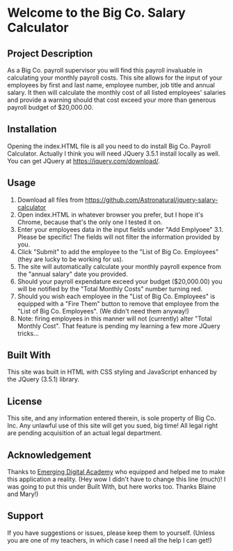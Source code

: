 

# Welcome to the Big Co. Salary Calculator

## Project Description

As a Big Co. payroll supervisor you will find this payroll invaluable in calculating your monthly payroll costs.
This site allows for the input of your employees by first and last name, employee number, job title and annual salary.
It then will calculate the monthly cost of all listed employees' salaries and provide a warning should that cost exceed your more than generous payroll budget of $20,000.00.

## Installation

Opening the index.HTML file is all you need to do install Big Co. Payroll Calculator.  Actually I think you will need JQuery 3.5.1 install locally as well.  You can get JQuery at https://jquery.com/download/.

## Usage

1. Download all files from https://github.com/Astronatural/jquery-salary-calculator
2. Open index.HTML in whatever browser you prefer, but I hope it's Chrome, because that's the only one I tested it on.
3. Enter your employees data in the input fields under "Add Emplyoee"
    3.1.  Please be specific!  The fields will not filter the information provided by you.
4. Click "Submit" to add the employee to the "List of Big Co. Employees" (they are lucky to be working for us).
5. The site will automatically calculate your monthly payroll expence from the "annual salary" date you provided.
6. Should your payroll expendature exceed your budget ($20,000.00) you will be notified by the "Total Monthly Costs" number turning red.
7. Should you wish each employee in the "List of Big Co. Employees" is equipped with a "Fire Them" button to remove that employee from the "List of Big Co. Employees". (We didn't need them anyway!)
8. Note: firing employees in this manner will not (currently) alter "Total Monthly Cost".  That feature is pending my learning a few more JQuery tricks...


## Built With

This site was built in HTML with CSS styling and JavaScript enhanced by the JQuery (3.5.1) library.  

## License

This site, and any information entered therein, is sole property of Big Co. Inc.  Any unlawful use of this site will get you sued, big time!  All legal right are pending acquisition of an actual legal department.

## Acknowledgement
Thanks to [Emerging Digital Academy](https://www.emergingacademy.org/) who equipped and helped me to make this application a reality. (Hey wow I didn't have to change this line (much)!  I was going to put this under Built With, but here works too.  Thanks Blaine and Mary!)

## Support
If you have suggestions or issues, please keep them to yourself.  (Unless you are one of my teachers, in which case I need all the help I can get!)